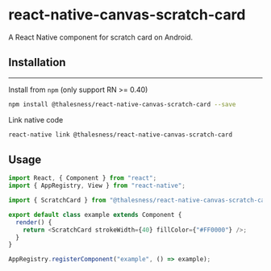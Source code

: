 # react-native-canvas-scratch-card

A React Native component for scratch card on Android.

## Installation

---

Install from `npm` (only support RN >= 0.40)

```bash
npm install @thalesness/react-native-canvas-scratch-card --save
```

Link native code

```bash
react-native link @thalesness/react-native-canvas-scratch-card
```

## Usage

```javascript
import React, { Component } from "react";
import { AppRegistry, View } from "react-native";

import { ScratchCard } from "@thalesness/react-native-canvas-scratch-card";

export default class example extends Component {
  render() {
    return <ScratchCard strokeWidth={40} fillColor={"#FF0000"} />;
  }
}

AppRegistry.registerComponent("example", () => example);
```
